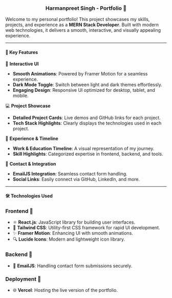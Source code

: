<h3 align="center">Harmanpreet Singh - Portfolio 🚀</h3>

Welcome to my personal portfolio! This project showcases my skills, projects, and experience as a **MERN Stack Developer**. Built with modern web technologies, it delivers a smooth, interactive, and visually appealing experience.

---

<h4>📌 Key Features</h4>

🎨 **Interactive UI**

- **Smooth Animations**: Powered by Framer Motion for a seamless experience.
- **Dark Mode Toggle**: Switch between light and dark themes effortlessly.
- **Engaging Design**: Responsive UI optimized for desktop, tablet, and mobile.

💻 **Project Showcase**

- **Detailed Project Cards**: Live demos and GitHub links for each project.
- **Tech Stack Highlights**: Clearly displays the technologies used in each project.

📅 **Experience & Timeline**

- **Work & Education Timeline**: A visual representation of my journey.
- **Skill Highlights**: Categorized expertise in frontend, backend, and tools.

📩 **Contact & Integration**

- **EmailJS Integration**: Seamless contact form handling.
- **Social Links**: Easily connect via GitHub, LinkedIn, and more.

---

<h4>🛠️ Technologies Used</h4>

### Frontend 🎨
- ⚛️ **React.js**: JavaScript library for building user interfaces.
- 🎨 **Tailwind CSS**: Utility-first CSS framework for rapid UI development.
- ✨ **Framer Motion**: Enhancing UI with smooth animations.
- 🔍 **Lucide Icons**: Modern and lightweight icon library.

### Backend 🔧
- 📧 **EmailJS**: Handling contact form submissions securely.

### Deployment 🚀
- 🌐 **Vercel**: Hosting the live version of the portfolio.


